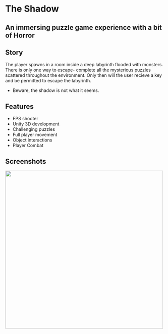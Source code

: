 # The Shadow
## An immersing puzzle game experience with a bit of Horror

## Story

The player spawns in a room inside a deep labyrinth flooded with monsters.
There is only one way to escape- complete all the mysterious puzzles scattered
throughout the environment. Only then will the user recieve a key and be permitted
to escape the labyrinth.

- Beware, the shadow is not what it seems.


## Features
- FPS shooter
- Unity 3D development
- Challenging puzzles
- Full player movement
- Object interactions
- Player Combat

## Screenshots

<p align="left"><img src="https://i.imgur.com/F9b21DJ.png" width="500" /></p>
